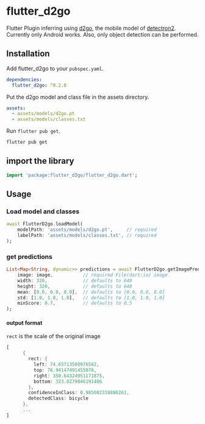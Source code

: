 # flutter_d2go

Flutter Plugin inferring using [d2go](https://github.com/facebookresearch/d2go), the mobile model of [detectron2](). Currently only Android works. Also, only object detection can be performed.

## Installation

Add flutter_d2go to your `pubspec.yaml`.

```yaml
dependencies:
  flutter_d2go: ^0.2.0
```

Put the d2go model and class file in the assets directory.

```yaml
assets:
  - assets/models/d2go.pt
  - assets/models/classes.txt
```

Run `flutter pub get`.

```bash
flutter pub get
```

## import the library

```dart
import 'package:flutter_d2go/flutter_d2go.dart';
```

## Usage

### Load model and classes

```dart
await FlutterD2go.loadModel(
    modelPath: 'assets/models/d2go.pt',     // required
    labelPath: 'assets/models/classes.txt', // required
);
```

### get predictions

```dart
List<Map<String, dynamic>> predictions = await FlutterD2go.getImagePrediction(
    image: image,           // required File(dart:io) image
    width: 320,             // defaults to 640
    height: 320,            // defaults to 640
    mean: [0.0, 0.0, 0.0],  // defaults to [0.0, 0.0, 0.0]
    std: [1.0, 1.0, 1.0],   // defaults to [1.0, 1.0, 1.0]
    minScore: 0.7,          // defaults to 0.5
);
```

#### output format

`rect` is the scale of the original image

```dart
[
      {
        rect: {
          left: 74.65713500976562,
          top: 76.94147491455078,
          right: 350.64324951171875,
          bottom: 323.0279846191406
        },
        confidenceInClass: 0.985002338886261,
        detectedClass: bicycle
      },
      ...
]
```
